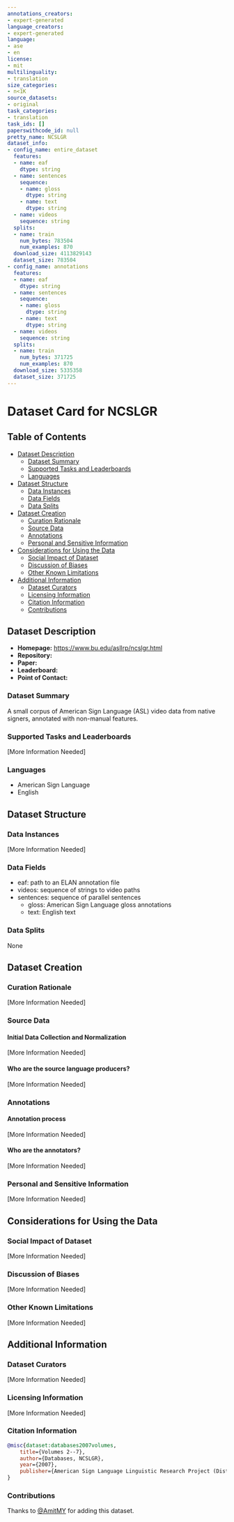 ```yaml
---
annotations_creators:
- expert-generated
language_creators:
- expert-generated
language:
- ase
- en
license:
- mit
multilinguality:
- translation
size_categories:
- n<1K
source_datasets:
- original
task_categories:
- translation
task_ids: []
paperswithcode_id: null
pretty_name: NCSLGR
dataset_info:
- config_name: entire_dataset
  features:
  - name: eaf
    dtype: string
  - name: sentences
    sequence:
    - name: gloss
      dtype: string
    - name: text
      dtype: string
  - name: videos
    sequence: string
  splits:
  - name: train
    num_bytes: 783504
    num_examples: 870
  download_size: 4113829143
  dataset_size: 783504
- config_name: annotations
  features:
  - name: eaf
    dtype: string
  - name: sentences
    sequence:
    - name: gloss
      dtype: string
    - name: text
      dtype: string
  - name: videos
    sequence: string
  splits:
  - name: train
    num_bytes: 371725
    num_examples: 870
  download_size: 5335358
  dataset_size: 371725
---
```


# Dataset Card for NCSLGR

## Table of Contents
- [Dataset Description](#dataset-description)
  - [Dataset Summary](#dataset-summary)
  - [Supported Tasks and Leaderboards](#supported-tasks-and-leaderboards)
  - [Languages](#languages)
- [Dataset Structure](#dataset-structure)
  - [Data Instances](#data-instances)
  - [Data Fields](#data-fields)
  - [Data Splits](#data-splits)
- [Dataset Creation](#dataset-creation)
  - [Curation Rationale](#curation-rationale)
  - [Source Data](#source-data)
  - [Annotations](#annotations)
  - [Personal and Sensitive Information](#personal-and-sensitive-information)
- [Considerations for Using the Data](#considerations-for-using-the-data)
  - [Social Impact of Dataset](#social-impact-of-dataset)
  - [Discussion of Biases](#discussion-of-biases)
  - [Other Known Limitations](#other-known-limitations)
- [Additional Information](#additional-information)
  - [Dataset Curators](#dataset-curators)
  - [Licensing Information](#licensing-information)
  - [Citation Information](#citation-information)
  - [Contributions](#contributions)

## Dataset Description

- **Homepage:** https://www.bu.edu/asllrp/ncslgr.html
- **Repository:**
- **Paper:** 
- **Leaderboard:**
- **Point of Contact:** 

### Dataset Summary

A small corpus of American Sign Language (ASL) video data from native signers, annotated with non-manual features.

### Supported Tasks and Leaderboards

[More Information Needed]

### Languages

- American Sign Language
- English

## Dataset Structure

### Data Instances

[More Information Needed]

### Data Fields

- eaf: path to an ELAN annotation file
- videos: sequence of strings to video paths
- sentences: sequence of parallel sentences 
    - gloss: American Sign Language gloss annotations
    - text: English text

### Data Splits

None

## Dataset Creation

### Curation Rationale

[More Information Needed]

### Source Data

#### Initial Data Collection and Normalization

[More Information Needed]

#### Who are the source language producers?

[More Information Needed]

### Annotations

#### Annotation process

[More Information Needed]

#### Who are the annotators?

[More Information Needed]

### Personal and Sensitive Information

[More Information Needed]

## Considerations for Using the Data

### Social Impact of Dataset

[More Information Needed]

### Discussion of Biases

[More Information Needed]

### Other Known Limitations

[More Information Needed]

## Additional Information

### Dataset Curators

[More Information Needed]

### Licensing Information

[More Information Needed]

### Citation Information

```bibtex
@misc{dataset:databases2007volumes,
    title={Volumes 2--7},
    author={Databases, NCSLGR},
    year={2007},
    publisher={American Sign Language Linguistic Research Project (Distributed on CD-ROM~…}
}
```

### Contributions

Thanks to [@AmitMY](https://github.com/AmitMY) for adding this dataset.